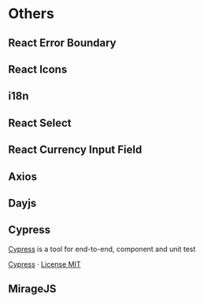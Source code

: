 # Others

## React Error Boundary

## React Icons

## i18n

## React Select

## React Currency Input Field

## Axios

## Dayjs

## Cypress

[Cypress](https://www.cypress.io/) is a tool for end-to-end, component and unit test

[Cypress](https://github.com/cypress-io/cypress) · [License MIT](https://github.com/cypress-io/cypress/blob/develop/LICENSE)

## MirageJS

